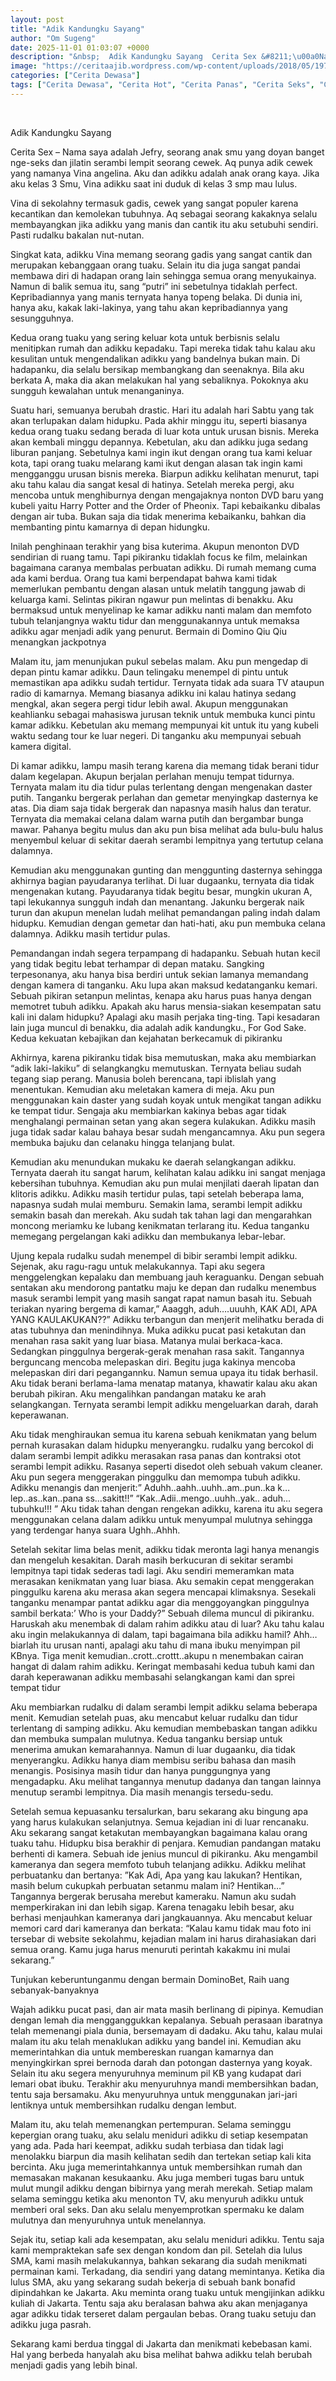 ```yaml
---
layout: post
title: "Adik Kandungku Sayang"
author: "Om Sugeng"
date: 2025-11-01 01:03:07 +0000
description: "&nbsp;  Adik Kandungku Sayang  Cerita Sex &#8211;\u00a0Nama saya adalah Jefry, seorang anak smu yang doyan banget nge-seks dan jilatin serambi lempit seorang cewek. Aq punya adik cewek yang namanya Vina an..."
image: "https://ceritaajib.wordpress.com/wp-content/uploads/2018/05/197.jpg"
categories: ["Cerita Dewasa"]
tags: ["Cerita Dewasa", "Cerita Hot", "Cerita Panas", "Cerita Seks", "Cerita Sex"]
---
```


&nbsp;

Adik Kandungku Sayang

Cerita Sex &#8211; Nama saya adalah Jefry, seorang anak smu yang doyan banget nge-seks dan jilatin serambi lempit seorang cewek. Aq punya adik cewek yang namanya Vina angelina. Aku dan adikku adalah anak orang kaya. Jika aku kelas 3 Smu, Vina adikku saat ini duduk di kelas 3 smp mau lulus.

Vina di sekolahny termasuk gadis, cewek yang sangat populer karena kecantikan dan kemolekan tubuhnya. Aq sebagai seorang kakaknya selalu membayangkan jika adikku yang manis dan cantik itu aku setubuhi sendiri. Pasti rudalku bakalan nut-nutan.

Singkat kata, adikku Vina memang seorang gadis yang sangat cantik dan merupakan kebanggaan orang tuaku. Selain itu dia juga sangat pandai membawa diri di hadapan orang lain sehingga semua orang menyukainya. Namun di balik semua itu, sang “putri” ini sebetulnya tidaklah perfect. Kepribadiannya yang manis ternyata hanya topeng belaka. Di dunia ini, hanya aku, kakak laki-lakinya, yang tahu akan kepribadiannya yang sesungguhnya.

Kedua orang tuaku yang sering keluar kota untuk berbisnis selalu menitipkan rumah dan adikku kepadaku. Tapi mereka tidak tahu kalau aku kesulitan untuk mengendalikan adikku yang bandelnya bukan main. Di hadapanku, dia selalu bersikap membangkang dan seenaknya. Bila aku berkata A, maka dia akan melakukan hal yang sebaliknya. Pokoknya aku sungguh kewalahan untuk menanganinya.

Suatu hari, semuanya berubah drastic. Hari itu adalah hari Sabtu yang tak akan terlupakan dalam hidupku. Pada akhir minggu itu, seperti biasanya kedua orang tuaku sedang berada di luar kota untuk urusan bisnis. Mereka akan kembali minggu depannya. Kebetulan, aku dan adikku juga sedang liburan panjang. Sebetulnya kami ingin ikut dengan orang tua kami keluar kota, tapi orang tuaku melarang kami ikut dengan alasan tak ingin kami mengganggu urusan bisnis mereka. Biarpun adikku kelihatan menurut, tapi aku tahu kalau dia sangat kesal di hatinya. Setelah mereka pergi, aku mencoba untuk menghiburnya dengan mengajaknya nonton DVD baru yang kubeli yaitu Harry Potter and the Order of Pheonix. Tapi kebaikanku dibalas dengan air tuba. Bukan saja dia tidak menerima kebaikanku, bahkan dia membanting pintu kamarnya di depan hidungku.

Inilah penghinaan terakhir yang bisa kuterima. Akupun menonton DVD sendirian di ruang tamu. Tapi pikiranku tidaklah focus ke film, melainkan bagaimana caranya membalas perbuatan adikku. Di rumah memang cuma ada kami berdua. Orang tua kami berpendapat bahwa kami tidak memerlukan pembantu dengan alasan untuk melatih tanggung jawab di keluarga kami. Selintas pikiran ngawur pun melintas di benakku. Aku bermaksud untuk menyelinap ke kamar adikku nanti malam dan memfoto tubuh telanjangnya waktu tidur dan menggunakannya untuk memaksa adikku agar menjadi adik yang penurut. Bermain di Domino Qiu Qiu menangkan jackpotnya

Malam itu, jam menunjukan pukul sebelas malam. Aku pun mengedap di depan pintu kamar adikku. Daun telingaku menempel di pintu untuk memastikan apa adikku sudah tertidur. Ternyata tidak ada suara TV ataupun radio di kamarnya. Memang biasanya adikku ini kalau hatinya sedang mengkal, akan segera pergi tidur lebih awal. Akupun menggunakan keahlianku sebagai mahasiswa jurusan teknik untuk membuka kunci pintu kamar adikku. Kebetulan aku memang mempunyai kit untuk itu yang kubeli waktu sedang tour ke luar negeri. Di tanganku aku mempunyai sebuah kamera digital.

Di kamar adikku, lampu masih terang karena dia memang tidak berani tidur dalam kegelapan. Akupun berjalan perlahan menuju tempat tidurnya. Ternyata malam itu dia tidur pulas terlentang dengan mengenakan daster putih. Tanganku bergerak perlahan dan gemetar menyingkap dasternya ke atas. Dia diam saja tidak bergerak dan napasnya masih halus dan teratur. Ternyata dia memakai celana dalam warna putih dan bergambar bunga mawar. Pahanya begitu mulus dan aku pun bisa melihat ada bulu-bulu halus menyembul keluar di sekitar daerah serambi lempitnya yang tertutup celana dalamnya.

Kemudian aku menggunakan gunting dan menggunting dasternya sehingga akhirnya bagian payudaranya terlihat. Di luar dugaanku, ternyata dia tidak mengenakan kutang. Payudaranya tidak begitu besar, mungkin ukuran A, tapi lekukannya sungguh indah dan menantang. Jakunku bergerak naik turun dan akupun menelan ludah melihat pemandangan paling indah dalam hidupku. Kemudian dengan gemetar dan hati-hati, aku pun membuka celana dalamnya. Adikku masih tertidur pulas.

Pemandangan indah segera terpampang di hadapanku. Sebuah hutan kecil yang tidak begitu lebat terhampar di depan mataku. Sangking terpesonanya, aku hanya bisa berdiri untuk sekian lamanya memandang dengan kamera di tanganku. Aku lupa akan maksud kedatanganku kemari. Sebuah pikiran setanpun melintas, kenapa aku harus puas hanya dengan memotret tubuh adikku. Apakah aku harus mensia-siakan kesempatan satu kali ini dalam hidupku? Apalagi aku masih perjaka ting-ting. Tapi kesadaran lain juga muncul di benakku, dia adalah adik kandungku., For God Sake. Kedua kekuatan kebajikan dan kejahatan berkecamuk di pikiranku

Akhirnya, karena pikiranku tidak bisa memutuskan, maka aku membiarkan “adik laki-lakiku” di selangkangku memutuskan. Ternyata beliau sudah tegang siap perang. Manusia boleh berencana, tapi iblislah yang menentukan. Kemudian aku meletakan kamera di meja. Aku pun menggunakan kain daster yang sudah koyak untuk mengikat tangan adikku ke tempat tidur. Sengaja aku membiarkan kakinya bebas agar tidak menghalangi permainan setan yang akan segera kulakukan. Adikku masih juga tidak sadar kalau bahaya besar sudah mengancamnya. Aku pun segera membuka bajuku dan celanaku hingga telanjang bulat.

Kemudian aku menundukan mukaku ke daerah selangkangan adikku. Ternyata daerah itu sangat harum, kelihatan kalau adikku ini sangat menjaga kebersihan tubuhnya. Kemudian aku pun mulai menjilati daerah lipatan dan klitoris adikku. Adikku masih tertidur pulas, tapi setelah beberapa lama, napasnya sudah mulai memburu. Semakin lama, serambi lempit adikku semakin basah dan merekah. Aku sudah tak tahan lagi dan mengarahkan moncong meriamku ke lubang kenikmatan terlarang itu. Kedua tanganku memegang pergelangan kaki adikku dan membukanya lebar-lebar.

Ujung kepala rudalku sudah menempel di bibir serambi lempit adikku. Sejenak, aku ragu-ragu untuk melakukannya. Tapi aku segera menggelengkan kepalaku dan membuang jauh keraguanku. Dengan sebuah sentakan aku mendorong pantatku maju ke depan dan rudalku menembus masuk serambi lempit yang masih sangat rapat namun basah itu. Sebuah teriakan nyaring bergema di kamar,” Aaaggh, aduh….uuuhh, KAK ADI, APA YANG KAULAKUKAN??” Adikku terbangun dan menjerit melihatku berada di atas tubuhnya dan menindihnya. Muka adikku pucat pasi ketakutan dan menahan rasa sakit yang luar biasa.
Matanya mulai berkaca-kaca. Sedangkan pinggulnya bergerak-gerak menahan rasa sakit. Tangannya berguncang mencoba melepaskan diri. Begitu juga kakinya mencoba melepaskan diri dari pegangannku. Namun semua upaya itu tidak berhasil. Aku tidak berani berlama-lama menatap matanya, khawatir kalau aku akan berubah pikiran. Aku mengalihkan pandangan mataku ke arah selangkangan. Ternyata serambi lempit adikku mengeluarkan darah, darah keperawanan.

Aku tidak menghiraukan semua itu karena sebuah kenikmatan yang belum pernah kurasakan dalam hidupku menyerangku. rudalku yang bercokol di dalam serambi lempit adikku merasakan rasa panas dan kontraksi otot serambi lempit adikku. Rasanya seperti disedot oleh sebuah vakum cleaner. Aku pun segera menggerakan pinggulku dan memompa tubuh adikku. Adikku menangis dan menjerit:” Aduhh..aahh..uuhh..am..pun..ka k…lep..as..kan..pana ss…sakitt!!” “Kak..Adii..mengo..uuhh..yak.. aduh…tubuhku!!! ” Aku tidak tahan dengan rengekan adikku, karena itu aku segera menggunakan celana dalam adikku untuk menyumpal mulutnya sehingga yang terdengar hanya suara Ughh..Ahhh.

Setelah sekitar lima belas menit, adikku tidak meronta lagi hanya menangis dan mengeluh kesakitan. Darah masih berkucuran di sekitar serambi lempitnya tapi tidak sederas tadi lagi. Aku sendiri memeramkan mata merasakan kenikmatan yang luar biasa. Aku semakin cepat menggerakan pinggulku karena aku merasa akan segera mencapai klimaksnya. Sesekali tanganku menampar pantat adikku agar dia menggoyangkan pinggulnya sambil berkata:’ Who is your Daddy?” Sebuah dilema muncul di pikiranku. Haruskah aku menembak di dalam rahim adikku atau di luar? Aku tahu kalau aku ingin melakukannya di dalam, tapi bagaimana bila adikku hamil? Ahh… biarlah itu urusan nanti, apalagi aku tahu di mana ibuku menyimpan pil KBnya. Tiga menit kemudian..crott..crottt..akupu n menembakan cairan hangat di dalam rahim adikku. Keringat membasahi kedua tubuh kami dan darah keperawanan adikku membasahi selangkangan kami dan sprei tempat tidur

Aku membiarkan rudalku di dalam serambi lempit adikku selama beberapa menit. Kemudian setelah puas, aku mencabut keluar rudalku dan tidur terlentang di samping adikku. Aku kemudian membebaskan tangan adikku dan membuka sumpalan mulutnya. Kedua tanganku bersiap untuk menerima amukan kemarahannya. Namun di luar dugaanku, dia tidak menyerangku. Adikku hanya diam membisu seribu bahasa dan masih menangis. Posisinya masih tidur dan hanya punggungnya yang mengadapku. Aku melihat tangannya menutup dadanya dan tangan lainnya menutup serambi lempitnya. Dia masih menangis tersedu-sedu.

Setelah semua kepuasanku tersalurkan, baru sekarang aku bingung apa yang harus kulakukan selanjutnya. Semua kejadian ini di luar rencanaku. Aku sekarang sangat ketakutan membayangkan bagaimana kalau orang tuaku tahu. Hidupku bisa berakhir di penjara. Kemudian pandangan mataku berhenti di kamera. Sebuah ide jenius muncul di pikiranku. Aku mengambil kameranya dan segera memfoto tubuh telanjang adikku. Adikku melihat perbuatanku dan bertanya: ”Kak Adi, Apa yang kau lakukan? Hentikan, masih belum cukupkah perbuatan setanmu malam ini? Hentikan…” Tangannya bergerak berusaha merebut kameraku. Namun aku sudah memperkirakan ini dan lebih sigap. Karena tenagaku lebih besar, aku berhasi menjauhkan kameranya dari jangkauannya. Aku mencabut keluar memori card dari kameranya dan berkata: “Kalau kamu tidak mau foto ini tersebar di website sekolahmu, kejadian malam ini harus dirahasiakan dari semua orang. Kamu juga harus menuruti perintah kakakmu ini mulai sekarang.”

Tunjukan keberuntunganmu dengan bermain DominoBet, Raih uang sebanyak-banyaknya

Wajah adikku pucat pasi, dan air mata masih berlinang di pipinya. Kemudian dengan lemah dia mengganggukkan kepalanya. Sebuah perasaan ibaratnya telah memenangi piala dunia, bersemayam di dadaku. Aku tahu, kalau mulai malam itu aku telah menaklukan adikku yang bandel ini. Kemudian aku memerintahkan dia untuk membereskan ruangan kamarnya dan menyingkirkan sprei bernoda darah dan potongan dasternya yang koyak. Selain itu aku segera menyuruhnya meminum pil KB yang kudapat dari lemari obat ibuku. Terakhir aku menyuruhnya mandi membersihkan badan, tentu saja bersamaku. Aku menyuruhnya untuk menggunakan jari-jari lentiknya untuk membersihkan rudalku dengan lembut.

Malam itu, aku telah memenangkan pertempuran. Selama seminggu kepergian orang tuaku, aku selalu meniduri adikku di setiap kesempatan yang ada. Pada hari keempat, adikku sudah terbiasa dan tidak lagi menolakku biarpun dia masih kelihatan sedih dan tertekan setiap kali kita bercinta. Aku juga memerintahkannya untuk membersihkan rumah dan memasakan makanan kesukaanku. Aku juga memberi tugas baru untuk mulut mungil adikku dengan bibirnya yang merah merekah. Setiap malam selama seminggu ketika aku menonton TV, aku menyuruh adikku untuk memberi oral seks. Dan aku selalu menyemprotkan spermaku ke dalam mulutnya dan menyuruhnya untuk menelannya.

Sejak itu, setiap kali ada kesempatan, aku selalu meniduri adikku. Tentu saja kami mempraktekan safe sex dengan kondom dan pil. Setelah dia lulus SMA, kami masih melakukannya, bahkan sekarang dia sudah menikmati permainan kami. Terkadang, dia sendiri yang datang memintanya. Ketika dia lulus SMA, aku yang sekarang sudah bekerja di sebuah bank bonafid dipindahkan ke Jakarta. Aku meminta orang tuaku untuk mengijinkan adikku kuliah di Jakarta. Tentu saja aku beralasan bahwa aku akan menjaganya agar adikku tidak terseret dalam pergaulan bebas. Orang tuaku setuju dan adikku juga pasrah.

Sekarang kami berdua tinggal di Jakarta dan menikmati kebebasan kami. Hal yang berbeda hanyalah aku bisa melihat bahwa adikku telah berubah menjadi gadis yang lebih binal.

&nbsp;